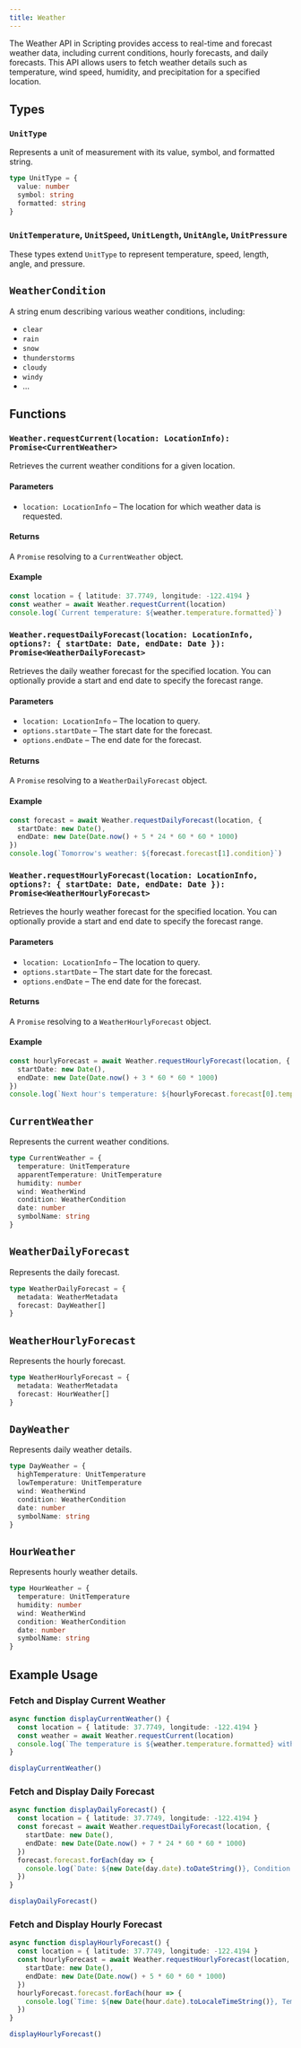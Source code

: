 ```yaml
---
title: Weather
---
```

The Weather API in Scripting provides access to real-time and forecast weather data, including current conditions, hourly forecasts, and daily forecasts. This API allows users to fetch weather details such as temperature, wind speed, humidity, and precipitation for a specified location.


## Types

### `UnitType`
Represents a unit of measurement with its value, symbol, and formatted string.

```ts
type UnitType = {
  value: number
  symbol: string
  formatted: string
}
```

### `UnitTemperature`, `UnitSpeed`, `UnitLength`, `UnitAngle`, `UnitPressure`
These types extend `UnitType` to represent temperature, speed, length, angle, and pressure.


## `WeatherCondition`
A string enum describing various weather conditions, including:

- `clear`
- `rain`
- `snow`
- `thunderstorms`
- `cloudy`
- `windy`
- ...


## Functions

### `Weather.requestCurrent(location: LocationInfo): Promise<CurrentWeather>`
Retrieves the current weather conditions for a given location.

#### Parameters
- `location: LocationInfo` – The location for which weather data is requested.

#### Returns
A `Promise` resolving to a `CurrentWeather` object.

#### Example
```ts
const location = { latitude: 37.7749, longitude: -122.4194 }
const weather = await Weather.requestCurrent(location)
console.log(`Current temperature: ${weather.temperature.formatted}`)
```



### `Weather.requestDailyForecast(location: LocationInfo, options?: { startDate: Date, endDate: Date }): Promise<WeatherDailyForecast>`
Retrieves the daily weather forecast for the specified location. You can optionally provide a start and end date to specify the forecast range.

#### Parameters
- `location: LocationInfo` – The location to query.
- `options.startDate` – The start date for the forecast.
- `options.endDate` – The end date for the forecast.

#### Returns
A `Promise` resolving to a `WeatherDailyForecast` object.

#### Example
```ts
const forecast = await Weather.requestDailyForecast(location, {
  startDate: new Date(),
  endDate: new Date(Date.now() + 5 * 24 * 60 * 60 * 1000)
})
console.log(`Tomorrow's weather: ${forecast.forecast[1].condition}`)
```



### `Weather.requestHourlyForecast(location: LocationInfo, options?: { startDate: Date, endDate: Date }): Promise<WeatherHourlyForecast>`
Retrieves the hourly weather forecast for the specified location. You can optionally provide a start and end date to specify the forecast range.

#### Parameters
- `location: LocationInfo` – The location to query.
- `options.startDate` – The start date for the forecast.
- `options.endDate` – The end date for the forecast.

#### Returns
A `Promise` resolving to a `WeatherHourlyForecast` object.

#### Example
```ts
const hourlyForecast = await Weather.requestHourlyForecast(location, {
  startDate: new Date(),
  endDate: new Date(Date.now() + 3 * 60 * 60 * 1000)
})
console.log(`Next hour's temperature: ${hourlyForecast.forecast[0].temperature.formatted}`)
```


## `CurrentWeather`
Represents the current weather conditions.

```ts
type CurrentWeather = {
  temperature: UnitTemperature
  apparentTemperature: UnitTemperature
  humidity: number
  wind: WeatherWind
  condition: WeatherCondition
  date: number
  symbolName: string
}
```

## `WeatherDailyForecast`
Represents the daily forecast.

```ts
type WeatherDailyForecast = {
  metadata: WeatherMetadata
  forecast: DayWeather[]
}
```


## `WeatherHourlyForecast`
Represents the hourly forecast.

```ts
type WeatherHourlyForecast = {
  metadata: WeatherMetadata
  forecast: HourWeather[]
}
```


## `DayWeather`
Represents daily weather details.

```ts
type DayWeather = {
  highTemperature: UnitTemperature
  lowTemperature: UnitTemperature
  wind: WeatherWind
  condition: WeatherCondition
  date: number
  symbolName: string
}
```


## `HourWeather`
Represents hourly weather details.

```ts
type HourWeather = {
  temperature: UnitTemperature
  humidity: number
  wind: WeatherWind
  condition: WeatherCondition
  date: number
  symbolName: string
}
```



## Example Usage

### Fetch and Display Current Weather
```ts
async function displayCurrentWeather() {
  const location = { latitude: 37.7749, longitude: -122.4194 }
  const weather = await Weather.requestCurrent(location)
  console.log(`The temperature is ${weather.temperature.formatted} with ${weather.condition}`)
}

displayCurrentWeather()
```

### Fetch and Display Daily Forecast
```ts
async function displayDailyForecast() {
  const location = { latitude: 37.7749, longitude: -122.4194 }
  const forecast = await Weather.requestDailyForecast(location, {
    startDate: new Date(),
    endDate: new Date(Date.now() + 7 * 24 * 60 * 60 * 1000)
  })
  forecast.forecast.forEach(day => {
    console.log(`Date: ${new Date(day.date).toDateString()}, Condition: ${day.condition}`)
  })
}

displayDailyForecast()
```

### Fetch and Display Hourly Forecast
```ts
async function displayHourlyForecast() {
  const location = { latitude: 37.7749, longitude: -122.4194 }
  const hourlyForecast = await Weather.requestHourlyForecast(location, {
    startDate: new Date(),
    endDate: new Date(Date.now() + 5 * 60 * 60 * 1000)
  })
  hourlyForecast.forecast.forEach(hour => {
    console.log(`Time: ${new Date(hour.date).toLocaleTimeString()}, Temp: ${hour.temperature.formatted}`)
  })
}

displayHourlyForecast()
```

